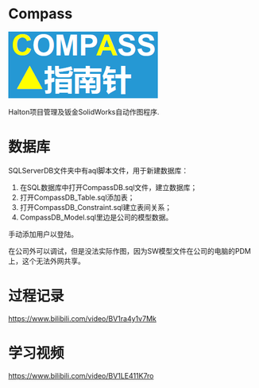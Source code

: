 # Compass

![image](https://raw.githubusercontent.com/felixzhu1989/Compass/main/Compass/images/COMPASS.png)

Halton项目管理及钣金SolidWorks自动作图程序.

# 数据库

SQLServerDB文件夹中有aql脚本文件，用于新建数据库：

1. 在SQL数据库中打开CompassDB.sql文件，建立数据库；
2. 打开CompassDB_Table.sql添加表；
3. 打开CompassDB_Constraint.sql建立表间关系；
4. CompassDB_Model.sql里边是公司的模型数据。

手动添加用户以登陆。

在公司外可以调试，但是没法实际作图，因为SW模型文件在公司的电脑的PDM上，这个无法外网共享。


# 过程记录

 https://www.bilibili.com/video/BV1ra4y1v7Mk
 
# 学习视频

 https://www.bilibili.com/video/BV1LE411K7ro
 
 
 
